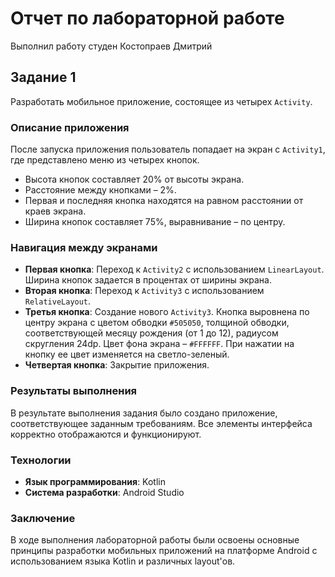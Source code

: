 # Отчет по лабораторной работе

Выполнил работу студен Костопраев Дмитрий

## Задание 1

Разработать мобильное приложение, состоящее из четырех `Activity`.

### Описание приложения

После запуска приложения пользователь попадает на экран с `Activity1`, где представлено меню из четырех кнопок. 

- Высота кнопок составляет 20% от высоты экрана.
- Расстояние между кнопками – 2%.
- Первая и последняя кнопка находятся на равном расстоянии от краев экрана.
- Ширина кнопок составляет 75%, выравнивание – по центру.

### Навигация между экранами

- **Первая кнопка**: Переход к `Activity2` с использованием `LinearLayout`. Ширина кнопок задается в процентах от ширины экрана.
- **Вторая кнопка**: Переход к `Activity3` с использованием `RelativeLayout`.
- **Третья кнопка**: Создание нового `Activity3`. Кнопка выровнена по центру экрана с цветом обводки `#505050`, толщиной обводки, соответствующей месяцу рождения (от 1 до 12), радиусом скругления 24dp. Цвет фона экрана – `#FFFFFF`. При нажатии на кнопку ее цвет изменяется на светло-зеленый.
- **Четвертая кнопка**: Закрытие приложения.

### Результаты выполнения

В результате выполнения задания было создано приложение, соответствующее заданным требованиям. Все элементы интерфейса корректно отображаются и функционируют.

### Технологии

- **Язык программирования**: Kotlin
- **Система разработки**: Android Studio

### Заключение

В ходе выполнения лабораторной работы были освоены основные принципы разработки мобильных приложений на платформе Android с использованием языка Kotlin и различных layout'ов.
